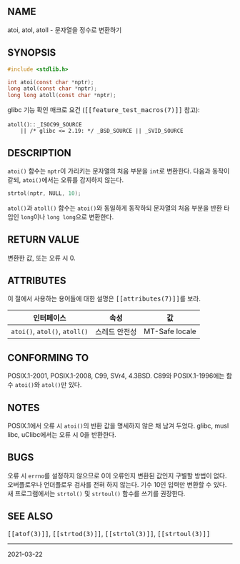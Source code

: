 ## NAME

atoi, atol, atoll - 문자열을 정수로 변환하기

## SYNOPSIS

```c
#include <stdlib.h>

int atoi(const char *nptr);
long atol(const char *nptr);
long long atoll(const char *nptr);
```

glibc 기능 확인 매크로 요건 (<tt>[[feature_test_macros(7)]]</tt> 참고):

`atoll()`:
:   `_ISOC99_SOURCE`<br>
    `    || /* glibc <= 2.19: */ _BSD_SOURCE || _SVID_SOURCE`

## DESCRIPTION

`atoi()` 함수는 `nptr`이 가리키는 문자열의 처음 부분을 `int`로 변환한다. 다음과 동작이 같되, `atoi()`에서는 오류를 감지하지 않는다.

```c
strtol(nptr, NULL, 10);
```

`atol()`과 `atoll()` 함수는 `atoi()`와 동일하게 동작하되 문자열의 처음 부분을 반환 타입인 `long`이나 `long long`으로 변환한다.

## RETURN VALUE

변환한 값, 또는 오류 시 0.

## ATTRIBUTES

이 절에서 사용하는 용어들에 대한 설명은 <tt>[[attributes(7)]]</tt>를 보라.

| 인터페이스 | 속성 | 값 |
| --- | --- | --- |
| `atoi()`, `atol()`, `atoll()` | 스레드 안전성 | MT-Safe locale |

## CONFORMING TO

POSIX.1-2001, POSIX.1-2008, C99, SVr4, 4.3BSD. C89와 POSIX.1-1996에는 함수 `atoi()`와 `atol()`만 있다.

## NOTES

POSIX.1에서 오류 시 `atoi()`의 반환 값을 명세하지 않은 채 남겨 두었다. glibc, musl libc, uClibc에서는 오류 시 0을 반환한다.

## BUGS

오류 시 `errno`를 설정하지 않으므로 0이 오류인지 변환된 값인지 구별할 방법이 없다. 오버플로우나 언더플로우 검사를 전혀 하지 않는다. 기수 10인 입력만 변환할 수 있다. 새 프로그램에서는 `strtol()` 및 `strtoul()` 함수를 쓰기를 권장한다.

## SEE ALSO

<tt>[[atof(3)]]</tt>, <tt>[[strtod(3)]]</tt>, <tt>[[strtol(3)]]</tt>, <tt>[[strtoul(3)]]</tt>

----

2021-03-22
